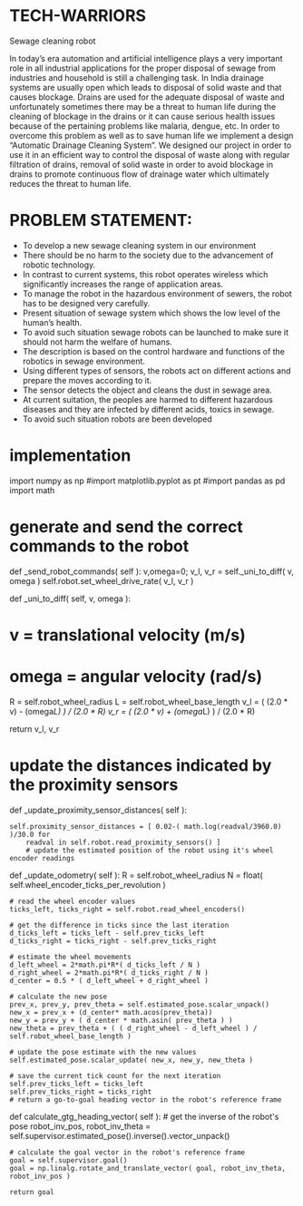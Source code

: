 # TECH-WARRIORS
Sewage cleaning robot

In today’s era automation and artificial intelligence plays a very important role in all industrial applications for the proper disposal of sewage from
industries and household is still a challenging task. In India drainage systems are usually open which leads to disposal of
solid waste and that causes blockage. Drains are used for the adequate disposal of waste and unfortunately sometimes
there may be a threat to human life during the cleaning of blockage in the drains or it can cause serious health issues
because of the pertaining problems like malaria, dengue, etc. In order to overcome this problem as well as to save human
life we implement a design “Automatic Drainage Cleaning System”. We designed our project in order to use it in an
efficient way to control the disposal of waste along with regular filtration of drains, removal of solid waste in order to
avoid blockage in drains to promote continuous flow of drainage water which ultimately reduces the threat to human life.

# PROBLEM STATEMENT:
- To develop a new sewage cleaning system in our environment
- There should be no harm to the society due to the advancement of robotic technology.
- In contrast to current systems, this robot operates wireless which significantly increases the range of application areas. 
- To manage the robot in the hazardous environment of sewers, the robot has to be designed very carefully.
- Present situation of sewage system which shows the low level of the human’s health.
- To avoid such situation sewage robots can be launched to make sure it should not harm the welfare of humans.
- The description is based on the control hardware and functions of the robotics in sewage environment. 
- Using different types of sensors, the robots act on different actions and prepare the moves according to it.
- The sensor detects the object and cleans the dust in sewage area.
- At current suitation, the peoples are harmed to different hazardous diseases and they are infected by different acids, toxics in sewage.
- To avoid such situation robots are been developed


# implementation    
import numpy as np
#import matplotlib.pyplot as pt
#import pandas as pd
import math
# generate and send the correct commands to the robot
def _send_robot_commands( self ):
    v,omega=0;
    v_l, v_r = self._uni_to_diff( v, omega )
    self.robot.set_wheel_drive_rate( v_l, v_r )
    
    
def _uni_to_diff( self, v, omega ):
  # v = translational velocity (m/s)
  # omega = angular velocity (rad/s)
 
  R = self.robot_wheel_radius
  L = self.robot_wheel_base_length
  v_l = ( (2.0 * v) - (omega*L) ) / (2.0 * R)
  v_r = ( (2.0 * v) + (omega*L) ) / (2.0 * R)

  return v_l, v_r
  # update the distances indicated by the proximity sensors
def _update_proximity_sensor_distances( self ):
   
    self.proximity_sensor_distances = [ 0.02-( math.log(readval/3960.0) )/30.0 for
        readval in self.robot.read_proximity_sensors() ]
        # update the estimated position of the robot using it's wheel encoder readings
def _update_odometry( self ):
    R = self.robot_wheel_radius
    N = float( self.wheel_encoder_ticks_per_revolution )
    
    # read the wheel encoder values
    ticks_left, ticks_right = self.robot.read_wheel_encoders()
    
    # get the difference in ticks since the last iteration
    d_ticks_left = ticks_left - self.prev_ticks_left
    d_ticks_right = ticks_right - self.prev_ticks_right
    
    # estimate the wheel movements
    d_left_wheel = 2*math.pi*R*( d_ticks_left / N )
    d_right_wheel = 2*math.pi*R*( d_ticks_right / N )
    d_center = 0.5 * ( d_left_wheel + d_right_wheel )
    
    # calculate the new pose
    prev_x, prev_y, prev_theta = self.estimated_pose.scalar_unpack()
    new_x = prev_x + (d_center* math.acos(prev_theta))
    new_y = prev_y + ( d_center * math.asin( prev_theta ) )
    new_theta = prev_theta + ( ( d_right_wheel - d_left_wheel ) / self.robot_wheel_base_length )
    
    # update the pose estimate with the new values
    self.estimated_pose.scalar_update( new_x, new_y, new_theta )
    
    # save the current tick count for the next iteration
    self.prev_ticks_left = ticks_left
    self.prev_ticks_right = ticks_right
    # return a go-to-goal heading vector in the robot's reference frame
def calculate_gtg_heading_vector( self ):
    # get the inverse of the robot's pose
    robot_inv_pos, robot_inv_theta = self.supervisor.estimated_pose().inverse().vector_unpack()
    
    # calculate the goal vector in the robot's reference frame
    goal = self.supervisor.goal()
    goal = np.linalg.rotate_and_translate_vector( goal, robot_inv_theta, robot_inv_pos )
    
    return goal

